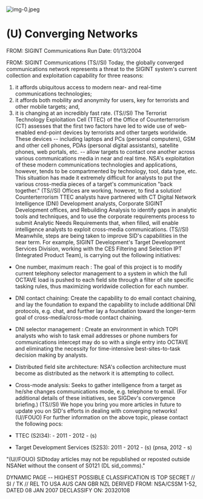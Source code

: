 ![img-0.jpeg](img-0.jpeg)

# (U) Converging Networks 

FROM: SIGINT Communications
Run Date: 01/13/2004

FROM: SIGINT Communications
(TS//SI) Today, the globally converged communications network represents a threat to the SIGINT system's current collection and exploitation capability for three reasons:

1. it affords ubiquitous access to modern near- and real-time communications technologies;
2. it affords both mobility and anonymity for users, key for terrorists and other mobile targets; and,
3. it is changing at an incredibly fast rate.
(TS//SI) The Terrorist Technology Exploitation Cell (TTEC) of the Office of Counterterrorism (CT) assesses that the first two factors have led to wide use of web-enabled end-point devices by terrorists and other targets worldwide. These devices -- including laptops and PCs (personal computers), GSM and other cell phones, PDAs (personal digital assistants), satellite phones, web portals, etc. -- allow targets to contact one another across various communications media in near and real time. NSA's exploitation of these modern communications technologies and applications, however, tends to be compartmented by technology, tool, data type, etc. This situation has made it extremely difficult for analysts to put the various cross-media pieces of a target's communication "back together."
(TS//SI) Offices are working, however, to find a solution! Counterterrorism TTEC analysts have partnered with CT Digital Network Intelligence (DNI) Development analysts, Corporate SIGINT Development offices, and Rebuilding Analysis to identify gaps in analytic tools and techniques, and to use the corporate requirements process to submit Analytic Needs Requirements that, when filled, will enable intelligence analysts to exploit cross-media communications.
(TS//SI) Meanwhile, steps are being taken to improve SID's capabilities in the near term. For example, SIGINT Development's Target Development Services Division, working with the CES Filtering and Selection IPT (Integrated Product Team), is carrying out the following initiatives:

- One number, maximum reach : The goal of this project is to modify current telephony selector management to a system in which the full OCTAVE load is pushed to each field site through a filter of site specific tasking rules, thus maximizing worldwide collection for each number.
- DNI contact chaining: Create the capability to do email contact chaining, and lay the foundation to expand the capability to include additional DNI protocols, e.g. chat, and further lay a foundation toward the longer-term goal of cross-media/cross-mode contact chaining.
- DNI selector management : Create an environment in which TOPI analysts who wish to task email addresses or phone numbers for communications intercept may do so with a single entry into OCTAVE and eliminating the necessity for time-intensive best-sites-to-task decision making by analysts.
- Distributed field site architecture: NSA's collection architecture must become as distributed as the network it is attempting to collect.
- Cross-mode analysis: Seeks to gather intelligence from a target as he/she changes communications mode, e.g. telephone to email.
(For additional details of these initiatives, see SIGDev's convergence briefing.)
(TS//SI) We hope you bring you more articles in future to update you on SID's efforts in dealing
with converging networks!
(U//FOUO) For further information on the above topic, please contact the following pocs:

- TTEC (S2I34): - 2011 - 2012 - (s)
- Target Development Services (S2S3): 2011 - 2012 - (s) (pnsa, 2012 - s)

"(U//FOUO) SIDtoday articles may not be republished or reposted outside NSANet without the consent of S0121 (DL sid_comms)."

DYNAMIC PAGE -- HIGHEST POSSIBLE CLASSIFICATION IS TOP SECRET // SI / TK // REL TO USA AUS CAN GBR NZL DERIVED FROM: NSA/CSSM 1-52, DATED 08 JAN 2007 DECLASSIFY ON: 20320108
